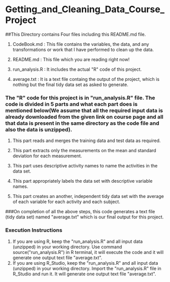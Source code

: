# Getting_and_Cleaning_Data_Course_Project
##This Directory contains Four files including this README.md file.
1. CodeBook.md : This file contains the variables, the data, and any transformations or work that I have performed to clean up the data.

2. README.md : This file which you are reading right now!

3. run_analysis.R : It includes the actual "R" code of this project.

4. average.txt : It is a text file containg the output of the project, which is nothing but the final tidy data set as asked to generate.


### The "R" code for this project is in "run_analysis.R" file. The code is divided in 5 parts and what each part does is mentioned below(We assume that all the required input data is already downloaded from the given link on course page and all that data is present in the same directory as the code file and also the data is unzipped).
1. This part reads and merges the training data and test data as required.

2. This part extracts only the measurements on the mean and standard deviation for each measurement.

3. This part uses descriptive activity names to name the activities in the data set.

4. This part appropriately labels the data set with descriptive variable names.

5. This part creates an another, independent tidy data set with the average of each variable for each activity and each subject.

###On completion of all the above steps, this code generates a text file (tidy data set) named "average.txt" which is our final output for this project.


### Execution Instructions

1. If you are using R, keep the "run_analysis.R" and all input data (unzipped) in your working directory. Use command source("run_analysis.R") in R terminal, it will execute the code and it will generate one output text file "average.txt".
2. If you are using R_Studio, keep the "run_analysis.R" and all input data (unzipped) in your working directory. Import the "run_analysis.R" file in R_Studio and run it. It will generate one output text file "average.txt".
